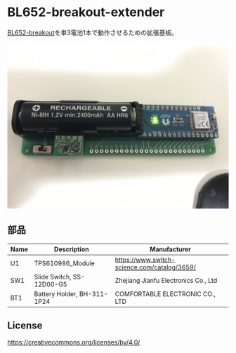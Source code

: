 # BL652-breakout-extender

[BL652-breakout](https://github.com/ogatatsu/BL652-breakout)を単3電池1本で動作させるための拡張基板。

![image](./Images/a.jpeg)


## 部品

| Name | Description | Manufacturer
----|----|----
| U1 | TPS610986_Module | https://www.switch-science.com/catalog/3659/ |
| SW1 | Slide Switch, SS-12D00-G5| Zhejiang Jianfu Electronics Co., Ltd |
| BT1 | Battery Holder, BH-311-1P24| COMFORTABLE ELECTRONIC CO., LTD |

## License

https://creativecommons.org/licenses/by/4.0/
